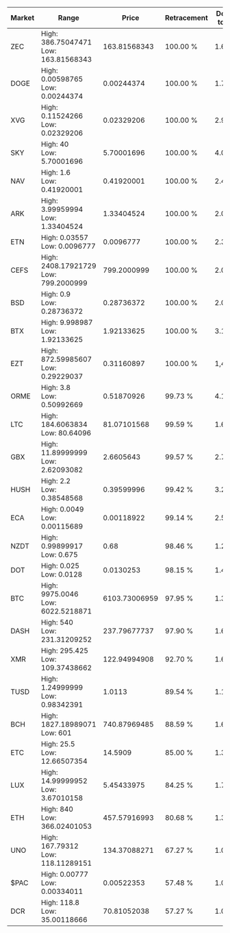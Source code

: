 | Market | Range | Price| Retracement | Doubles to 50% |
| --- | --- | --- | --- | --- |
| ZEC | High: 386.75047471<br />Low: 163.81568343 | 163.81568343 | 100.00 % | 1.68 |
| DOGE | High: 0.00598765<br />Low: 0.00244374 | 0.00244374 | 100.00 % | 1.73 |
| XVG | High: 0.11524266<br />Low: 0.02329206 | 0.02329206 | 100.00 % | 2.97 |
| SKY | High: 40<br />Low: 5.70001696 | 5.70001696 | 100.00 % | 4.01 |
| NAV | High: 1.6<br />Low: 0.41920001 | 0.41920001 | 100.00 % | 2.41 |
| ARK | High: 3.99959994<br />Low: 1.33404524 | 1.33404524 | 100.00 % | 2.00 |
| ETN | High: 0.03557<br />Low: 0.0096777 | 0.0096777 | 100.00 % | 2.34 |
| CEFS | High: 2408.17921729<br />Low: 799.2000999 | 799.2000999 | 100.00 % | 2.01 |
| BSD | High: 0.9<br />Low: 0.28736372 | 0.28736372 | 100.00 % | 2.07 |
| BTX | High: 9.998987<br />Low: 1.92133625 | 1.92133625 | 100.00 % | 3.10 |
| EZT | High: 872.59985607<br />Low: 0.29229037 | 0.31160897 | 100.00 % | 1,400.62 |
| ORME | High: 3.8<br />Low: 0.50992669 | 0.51870926 | 99.73 % | 4.15 |
| LTC | High: 184.6063834<br />Low: 80.64096 | 81.07101568 | 99.59 % | 1.64 |
| GBX | High: 11.89999999<br />Low: 2.62093082 | 2.6605643 | 99.57 % | 2.73 |
| HUSH | High: 2.2<br />Low: 0.38548568 | 0.39599996 | 99.42 % | 3.26 |
| ECA | High: 0.0049<br />Low: 0.00115689 | 0.00118922 | 99.14 % | 2.55 |
| NZDT | High: 0.99899917<br />Low: 0.675 | 0.68 | 98.46 % | 1.23 |
| DOT | High: 0.025<br />Low: 0.0128 | 0.0130253 | 98.15 % | 1.45 |
| BTC | High: 9975.0046<br />Low: 6022.5218871 | 6103.73006959 | 97.95 % | 1.31 |
| DASH | High: 540<br />Low: 231.31209252 | 237.79677737 | 97.90 % | 1.62 |
| XMR | High: 295.425<br />Low: 109.37438662 | 122.94994908 | 92.70 % | 1.65 |
| TUSD | High: 1.24999999<br />Low: 0.98342391 | 1.0113 | 89.54 % | 1.10 |
| BCH | High: 1827.18989071<br />Low: 601 | 740.87969485 | 88.59 % | 1.64 |
| ETC | High: 25.5<br />Low: 12.66507354 | 14.5909 | 85.00 % | 1.31 |
| LUX | High: 14.99999952<br />Low: 3.67010158 | 5.45433975 | 84.25 % | 1.71 |
| ETH | High: 840<br />Low: 366.02401053 | 457.57916993 | 80.68 % | 1.32 |
| UNO | High: 167.79312<br />Low: 118.11289151 | 134.37088271 | 67.27 % | 1.06 |
| $PAC | High: 0.00777<br />Low: 0.00334011 | 0.00522353 | 57.48 % | 1.06 |
| DCR | High: 118.8<br />Low: 35.00118666 | 70.81052038 | 57.27 % | 1.09 |
